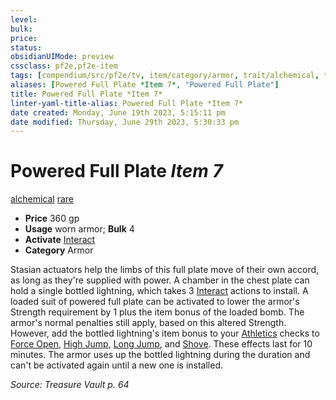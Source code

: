 ```yaml
---
level:
bulk:
price:
status:
obsidianUIMode: preview
cssclass: pf2e,pf2e-item
tags: [compendium/src/pf2e/tv, item/category/armor, trait/alchemical, trait/rare]
aliases: [Powered Full Plate *Item 7*, "Powered Full Plate"]
title: Powered Full Plate *Item 7*
linter-yaml-title-alias: Powered Full Plate *Item 7*
date created: Monday, June 19th 2023, 5:15:11 pm
date modified: Thursday, June 29th 2023, 5:30:33 pm
---
```


# Powered Full Plate *Item 7*

[alchemical](rules/traits/alchemical.md) [rare](rules/traits/rare.md)  

- **Price** 360 gp
- **Usage** worn armor; **Bulk** 4
- **Activate** [Interact](rules/actions/interact.md)
- **Category** Armor

Stasian actuators help the limbs of this full plate move of their own accord, as long as they're supplied with power. A chamber in the chest plate can hold a single bottled lightning, which takes 3 [Interact](rules/actions/interact.md) actions to install. A loaded suit of powered full plate can be activated to lower the armor's Strength requirement by 1 plus the item bonus of the loaded bomb. The armor's normal penalties still apply, based on this altered Strength. However, add the bottled lightning's item bonus to your [Athletics](compendium/skills.md#Athletics) checks to [Force Open](rules/actions/force-open.md), [High Jump](rules/actions/high-jump.md), [Long Jump](rules/actions/long-jump.md), and [Shove](rules/actions/shove.md). These effects last for 10 minutes. The armor uses up the bottled lightning during the duration and can't be activated again until a new one is installed.

*Source: Treasure Vault p. 64*
